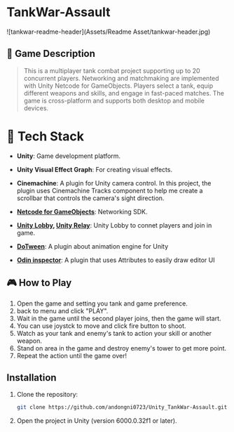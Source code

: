 # TankWar-Assault

![tankwar-readme-header](Assets/Readme Asset/tankwar-header.jpg) 

## 📄 Game Description
> This is a multiplayer tank combat project supporting up to 20 concurrent players. 
> Networking and matchmaking are implemented with Unity Netcode for GameObjects.
> Players select a tank, equip different weapons and skills, and engage in fast-paced matches.
> The game is cross-platform and supports both desktop and mobile devices.

# 📡 Tech Stack 
- **Unity**: Game development platform.
- **Unity Visual Effect Graph**: For creating visual effects.
- **Cinemachine**: A plugin for Unity camera control. In this project, the plugin uses Cinemachine Tracks component to help me create a scrollbar that controls the camera's sight direction.
- **[Netcode for GameObjects](https://unity.com/products/netcode)**: Networking SDK.
- **[Unity Lobby](https://unity.com/products/lobby), [Unity Relay](https://unity.com/products/relay)**: Unity Lobby to connet players and join in game.

- **[DoTween](https://dotween.demigiant.com/)**: A plugin about animation engine for Unity
- **[Odin inspector](https://odininspector.com/)**: A plugin that uses Attributes to easily draw editor UI

## 🎮 How to Play
1. Open the game and setting you tank and game preference.
2. back to menu and click "PLAY".
3. Wait in the game until the second player joins, then the game will start.
4. You can use joystck to move and click fire button to shoot.
5. Watch as your tank and enemy's tank to action your skill or another weapon.
6. Stand on area in the game and destroy enemy's tower to get more point.
7. Repeat the action until the game over!

## Installation
1. Clone the repository:
   ```bash
   git clone https://github.com/andongni0723/Unity_TankWar-Assault.git
   ```
2. Open the project in Unity (version 6000.0.32f1 or later).
